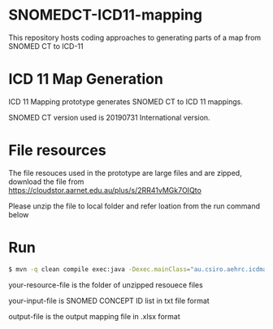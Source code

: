 # SNOMEDCT-ICD11-mapping
This repository hosts coding approaches to generating parts of a map from SNOMED CT to ICD-11

# ICD 11 Map Generation

ICD 11 Mapping prototype generates SNOMED CT to ICD 11 mappings.

SNOMED CT version used is 20190731 International version. 

# File resources
The file resouces used in the prototype are large files and are zipped, download the file from https://cloudstor.aarnet.edu.au/plus/s/2RR41vMGk7OIQto

Please unzip the file to local folder and refer loation <your-resource-file> from the run command below

# Run 

```sh
$ mvn -q clean compile exec:java -Dexec.mainClass="au.csiro.aehrc.icdmapping.ICDMappingPrototype" -Dexec.args="<your-resource-file> <your-input-file> <output-file>"
```

your-resource-file is the folder of unzipped resouece files 

your-input-file is SNOMED CONCEPT ID list in txt file format

output-file is the output mapping file in .xlsx format
